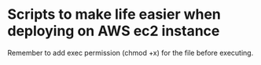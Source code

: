 # Scripts to make life easier when deploying on AWS ec2 instance

Remember to add exec permission (chmod +x) for the file before executing.
